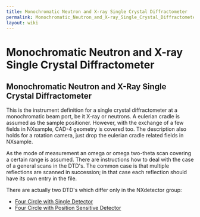 ```yaml
---
title: Monochromatic Neutron and X-ray Single Crystal Diffractometer
permalink: Monochromatic_Neutron_and_X-ray_Single_Crystal_Diffractometer.html
layout: wiki
---
```

Monochromatic Neutron and X-ray Single Crystal Diffractometer
=============================================================

Monochromatic Neutron and X-Ray Single Crystal Diffractometer
-------------------------------------------------------------

This is the instrument definition for a single crystal diffractometer at
a monochromatic beam port, be it X-ray or neutrons. A eulerian cradle is
assumed as the sample positioner. However, with the exchange of a few
fields in NXsample, CAD-4 geometry is covered too. The description also
holds for a rotation camera, just drop the eulerian cradle related
fields in NXsample.

As the mode of measurement an omega or omega two-theta scan covering a
certain range is assumed. There are instructions how to deal with the
case of a general scans in the DTD's. The common case is that multiple
reflections are scanned in succession; in that case each reflection
should have its own entry in the file.

There are actually two DTD's which differ only in the NXdetector group:

-   [Four Circle with Single Detector](MonoXSingle.html "wikilink")
-   [Four Circle with Position Sensitive Detector](MonoXPSD.html "wikilink")

